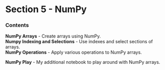 # Section 5 - NumPy

### Contents
**NumPy Arrays** - Create arrays using NumPy.  
**Numpy Indexing and Selections** - Use indexes and select sections of arrays.  
**NumPy Operations** - Apply various operations to NumPy arrays.  


**NumPy Play** - My additional notebook to play around with NumPy arrays.
